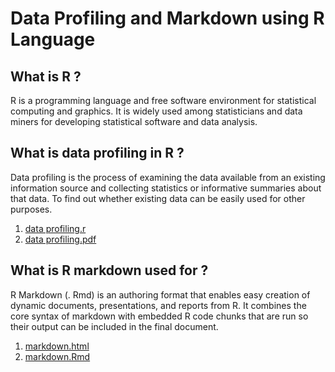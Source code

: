 # Data Profiling and Markdown using R Language

## What is R ?
R is a programming language and free software environment for statistical computing and graphics. It is widely used among statisticians and data miners for developing statistical software and data analysis.

## What is data profiling in R ?
Data profiling is the process of examining the data available from an existing information source and collecting statistics or informative summaries about that data. To find out whether existing data can be easily used for other purposes. 
1. [data profiling.r](https://github.com/amogh9594/r-language/blob/ccca34c558fc88208f441a9bebefec3cb716eed0/data%20profiling.r)
2. [data profiling.pdf](https://github.com/amogh9594/r-language/blob/ccca34c558fc88208f441a9bebefec3cb716eed0/data%20profiling.pdf)

## What is R markdown used for ?
R Markdown (. Rmd) is an authoring format that enables easy creation of dynamic documents, presentations, and reports from R. It combines the core syntax of markdown with embedded R code chunks that are run so their output can be included in the final document. 
1. [markdown.html](https://github.com/amogh9594/r-language/blob/ccca34c558fc88208f441a9bebefec3cb716eed0/markdown.html)
2. [markdown.Rmd](https://github.com/amogh9594/r-language/blob/ccca34c558fc88208f441a9bebefec3cb716eed0/markdown.Rmd)
